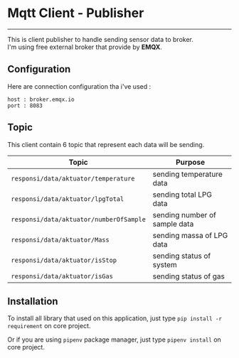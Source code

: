 # Mqtt Client - Publisher

---

This is client publisher to handle sending sensor data to broker.<br>
I'm using free external broker that provide by **EMQX**.<br>

## Configuration

Here are connection configuration tha i've used :

```
host : broker.emqx.io
port : 8083

```

## Topic

This client contain 6 topic that represent each data will be sending.<br>

| Topic                                   | Purpose                       |
| --------------------------------------- | ----------------------------- |
| `responsi/data/aktuator/temperature`    | sending temperature data      |
| `responsi/data/aktuator/lpgTotal`       | sending total LPG data        |
| `responsi/data/aktuator/numberOfSample` | sending number of sample data |
| `responsi/data/aktuator/Mass`           | sending massa of LPG data     |
| `responsi/data/aktuator/isStop`         | sending status of system      |
| `responsi/data/aktuator/isGas`          | sending status of gas         |

## Installation

To install all library that used on this application, just type `pip install -r requirement` on core project.

Or if you are using `pipenv` package manager, just type `pipenv install` on core project.
